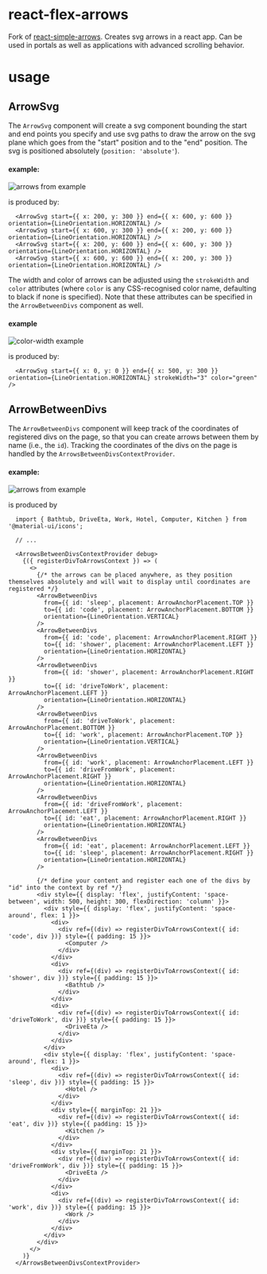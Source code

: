 # react-flex-arrows

Fork of [react-simple-arrows](https://npmjs.org/package/react-simple-arrows). Creates svg arrows in a react app. Can be used in portals as well as applications with advanced scrolling behavior.

# usage

## ArrowSvg

The `ArrowSvg` component will create a svg component bounding the start and end points you specify and use svg paths to draw the arrow on the svg plane which goes from the "start" position and to the "end" position. The svg is positioned absolutely (`position: 'absolute'`).

#### example:

![arrows from example](.dev/Screenshot_2020-02-07_05-16-35.png)

is produced by:

```tsx
  <ArrowSvg start={{ x: 200, y: 300 }} end={{ x: 600, y: 600 }} orientation={LineOrientation.HORIZONTAL} />
  <ArrowSvg start={{ x: 600, y: 300 }} end={{ x: 200, y: 600 }} orientation={LineOrientation.HORIZONTAL} />
  <ArrowSvg start={{ x: 200, y: 600 }} end={{ x: 600, y: 300 }} orientation={LineOrientation.HORIZONTAL} />
  <ArrowSvg start={{ x: 600, y: 600 }} end={{ x: 200, y: 300 }} orientation={LineOrientation.HORIZONTAL} />
```

The width and color of arrows can be adjusted using the `strokeWidth` and `color` attributes (where `color` is any CSS-recognised color name, defaulting to black if none is specified).  Note that these attributes can be specified in the `ArrowBetweenDivs` component as well.

#### example

![color-width example](.dev/thick-green-arrow.png)

is produced by:

```tsx
  <ArrowSvg start={{ x: 0, y: 0 }} end={{ x: 500, y: 300 }} orientation={LineOrientation.HORIZONTAL} strokeWidth="3" color="green" />
```

## ArrowBetweenDivs

The `ArrowBetweenDivs` component will keep track of the coordinates of registered divs on the page, so that you can create arrows between them by name (i.e., the `id`). Tracking the coordinates of the divs on the page is handled by the `ArrowsBetweenDivsContextProvider`.

#### example:

![arrows from example](.dev/eat_sleep_code_repeat.png)

is produced by

```tsx
  import { Bathtub, DriveEta, Work, Hotel, Computer, Kitchen } from '@material-ui/icons';

  // ...

  <ArrowsBetweenDivsContextProvider debug>
    {({ registerDivToArrowsContext }) => (
      <>
        {/* the arrows can be placed anywhere, as they position themselves absolutely and will wait to display until coordinates are registered */}
        <ArrowBetweenDivs
          from={{ id: 'sleep', placement: ArrowAnchorPlacement.TOP }}
          to={{ id: 'code', placement: ArrowAnchorPlacement.BOTTOM }}
          orientation={LineOrientation.VERTICAL}
        />
        <ArrowBetweenDivs
          from={{ id: 'code', placement: ArrowAnchorPlacement.RIGHT }}
          to={{ id: 'shower', placement: ArrowAnchorPlacement.LEFT }}
          orientation={LineOrientation.HORIZONTAL}
        />
        <ArrowBetweenDivs
          from={{ id: 'shower', placement: ArrowAnchorPlacement.RIGHT }}
          to={{ id: 'driveToWork', placement: ArrowAnchorPlacement.LEFT }}
          orientation={LineOrientation.HORIZONTAL}
        />
        <ArrowBetweenDivs
          from={{ id: 'driveToWork', placement: ArrowAnchorPlacement.BOTTOM }}
          to={{ id: 'work', placement: ArrowAnchorPlacement.TOP }}
          orientation={LineOrientation.VERTICAL}
        />
        <ArrowBetweenDivs
          from={{ id: 'work', placement: ArrowAnchorPlacement.LEFT }}
          to={{ id: 'driveFromWork', placement: ArrowAnchorPlacement.RIGHT }}
          orientation={LineOrientation.HORIZONTAL}
        />
        <ArrowBetweenDivs
          from={{ id: 'driveFromWork', placement: ArrowAnchorPlacement.LEFT }}
          to={{ id: 'eat', placement: ArrowAnchorPlacement.RIGHT }}
          orientation={LineOrientation.HORIZONTAL}
        />
        <ArrowBetweenDivs
          from={{ id: 'eat', placement: ArrowAnchorPlacement.LEFT }}
          to={{ id: 'sleep', placement: ArrowAnchorPlacement.RIGHT }}
          orientation={LineOrientation.HORIZONTAL}
        />

        {/* define your content and register each one of the divs by "id" into the context by ref */}
        <div style={{ display: 'flex', justifyContent: 'space-between', width: 500, height: 300, flexDirection: 'column' }}>
          <div style={{ display: 'flex', justifyContent: 'space-around', flex: 1 }}>
            <div>
              <div ref={(div) => registerDivToArrowsContext({ id: 'code', div })} style={{ padding: 15 }}>
                <Computer />
              </div>
            </div>
            <div>
              <div ref={(div) => registerDivToArrowsContext({ id: 'shower', div })} style={{ padding: 15 }}>
                <Bathtub />
              </div>
            </div>
            <div>
              <div ref={(div) => registerDivToArrowsContext({ id: 'driveToWork', div })} style={{ padding: 15 }}>
                <DriveEta />
              </div>
            </div>
          </div>
          <div style={{ display: 'flex', justifyContent: 'space-around', flex: 1 }}>
            <div>
              <div ref={(div) => registerDivToArrowsContext({ id: 'sleep', div })} style={{ padding: 15 }}>
                <Hotel />
              </div>
            </div>
            <div style={{ marginTop: 21 }}>
              <div ref={(div) => registerDivToArrowsContext({ id: 'eat', div })} style={{ padding: 15 }}>
                <Kitchen />
              </div>
            </div>
            <div style={{ marginTop: 21 }}>
              <div ref={(div) => registerDivToArrowsContext({ id: 'driveFromWork', div })} style={{ padding: 15 }}>
                <DriveEta />
              </div>
            </div>
            <div>
              <div ref={(div) => registerDivToArrowsContext({ id: 'work', div })} style={{ padding: 15 }}>
                <Work />
              </div>
            </div>
          </div>
        </div>
      </>
    )}
  </ArrowsBetweenDivsContextProvider>
```

